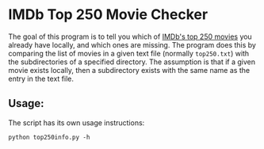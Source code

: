 # IMDb Top 250 Movie Checker

The goal of this program is to tell you which of [IMDb's top 250
movies](https://www.imdb.com/chart/top) you already have locally, and which ones
are missing. The program does this by comparing the list of movies in a given
text file (normally `top250.txt`) with the subdirectories of a specified
directory. The assumption is that if a given movie exists locally, then a
subdirectory exists with the same name as the entry in the text file.

## Usage:

The script has its own usage instructions:

```
python top250info.py -h
```
